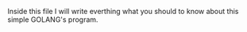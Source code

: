 Inside this file I will write everthing what you should to know about this simple GOLANG's program. 